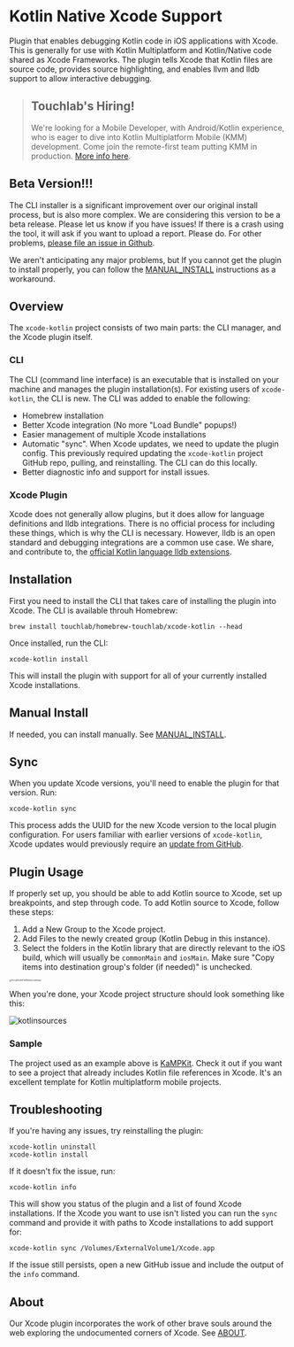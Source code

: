 # Kotlin Native Xcode Support

Plugin that enables debugging Kotlin code in iOS applications with Xcode. This is generally for use with Kotlin Multiplatform and Kotlin/Native code shared as Xcode Frameworks. The plugin tells Xcode that Kotlin files are source code, provides source highlighting, and enables llvm and lldb support to allow interactive debugging.

> ## Touchlab's Hiring!
>
> We're looking for a Mobile Developer, with Android/Kotlin experience, who is eager to dive into Kotlin Multiplatform Mobile (KMM) development. Come join the remote-first team putting KMM in production. [More info here](https://go.touchlab.co/careers-gh).

## Beta Version!!!

The CLI installer is a significant improvement over our original install process, but is also more complex. We are considering this version to be a beta release. Please let us know if you have issues! If there is a crash using the tool, it will ask if you want to upload a report. Please do. For other problems, [please file an issue in Github](https://github.com/touchlab/xcode-kotlin/issues).

We aren't anticipating any major problems, but If you cannot get the plugin to install properly, you can follow the [MANUAL_INSTALL](MANUAL_INSTALL.md) instructions as a workaround.

## Overview

The `xcode-kotlin` project consists of two main parts: the CLI manager, and the Xcode plugin itself.

### CLI

The CLI (command line interface) is an executable that is installed on your machine and manages the plugin installation(s). For existing users of `xcode-kotlin`, the CLI is new. The CLI was added to enable the following:

- Homebrew installation
- Better Xcode integration (No more "Load Bundle" popups!)
- Easier management of multiple Xcode installations
- Automatic "sync". When Xcode updates, we need to update the plugin config. This previously required updating the `xcode-kotlin` project GitHub repo, pulling, and reinstalling. The CLI can do this locally.
- Better diagnostic info and support for install issues.

### Xcode Plugin

Xcode does not generally allow plugins, but it does allow for language definitions and lldb integrations. There is no official process for including these things, which is why the CLI is necessary. However, lldb is an open standard and debugging integrations are a common use case. We share, and contribute to, the [official Kotlin language lldb extensions](https://github.com/JetBrains/kotlin/blob/master/kotlin-native/llvmDebugInfoC/src/scripts/konan_lldb.py).

## Installation

First you need to install the CLI that takes care of installing the plugin into Xcode. The CLI is available throuh Homebrew:

```shell
brew install touchlab/homebrew-touchlab/xcode-kotlin --head
```

Once installed, run the CLI:

```shell
xcode-kotlin install
```

This will install the plugin with support for all of your currently installed Xcode installations.

## Manual Install

If needed, you can install manually. See [MANUAL_INSTALL](MANUAL_INSTALL.md).

## Sync

When you update Xcode versions, you'll need to enable the plugin for that version. Run:

```shell
xcode-kotlin sync
```

This process adds the UUID for the new Xcode version to the local plugin configuration. For users familiar with earlier versions of `xcode-kotlin`, Xcode updates would previously require an [update from GitHub](https://github.com/touchlab/xcode-kotlin/pull/37/files).

## Plugin Usage

If properly set up, you should be able to add Kotlin source to Xcode, set up breakpoints, and step through code. To add Kotlin source to Xcode, follow these steps:

1. Add a New Group to the Xcode project.
2. Add Files to the newly created group (Kotlin Debug in this instance).
3. Select the folders in the Kotlin library that are directly relevant to the iOS build, which will usually be `commonMain` and `iosMain`. Make sure "Copy items into destination group's folder (if needed)" is unchecked.

<img src="https://tl-navigator-images.s3.us-east-1.amazonaws.com/docimages/2022-04-27_08-31-XcodeKotlinFileReferencesSteps.png" alt="XcodeKotlinFileReferencesSteps" style="zoom: 25%;" />

When you're done, your Xcode project structure should look something like this:

![kotlinsources](https://tl-navigator-images.s3.us-east-1.amazonaws.com/docimages/2022-04-27_09-03-kotlinsources.png)

### Sample

The project used as an example above is [KaMPKit](https://github.com/touchlab/KaMPKit/). Check it out if you want to see a project that already includes Kotlin file references in Xcode. It's an excellent template for Kotlin multiplatform mobile projects.

## Troubleshooting

If you're having any issues, try reinstalling the plugin:

```shell
xcode-kotlin uninstall
xcode-kotlin install
```

If it doesn't fix the issue, run:

```shell
xcode-kotlin info
```

This will show you status of the plugin and a list of found Xcode installations. If the Xcode you want to use isn't listed you can run the `sync` command and provide it with paths to Xcode installations to add support for:

```
xcode-kotlin sync /Volumes/ExternalVolume1/Xcode.app
```

If the issue still persists, open a new GitHub issue and include the output of the `info` command.

## About

Our Xcode plugin incorporates the work of other brave souls around the web exploring the undocumented corners of Xcode. See [ABOUT](ABOUT.md).

